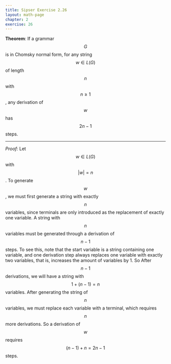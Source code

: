```yaml
---
title: Sipser Exercise 2.26
layout: math-page
chapter: 2
exercise: 26
---
```




**Theorem**: If a grammar $$G$$ is in Chomsky normal form, for any string $$w \in L(G)$$ of length $$n$$ with $$n \geq 1$$, any derivation of $$w$$ has $$2n-1$$ steps.

----

*Proof*:
Let $$w \in L(G)$$ with $$|w| = n$$.
To generate $$w$$, we must first generate a string with exactly $$n$$ variables, since terminals are only introduced as the replacement of exactly one variable.
A string with $$n$$ variables must be generated through a derivation of $$n-1$$ steps.
To see this, note that the start variable is a string containing one variable, and one derivation step always replaces one variable with exactly two variables, that is, increases the amount of variables by 1.
So After $$n-1$$ derivations, we will have a string with $$1 + (n-1) = n$$ variables.
After generating the string of $$n$$ variables, we must replace each variable with a terminal, which requires $$n$$ more derivations.
So a derivation of $$w$$ requires $$(n-1) + n = 2n -1$$ steps.
